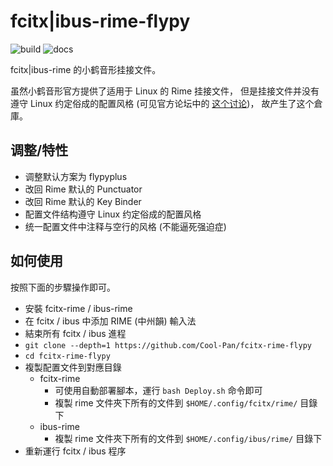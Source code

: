 # fcitx|ibus-rime-flypy

![build](https://img.shields.io/badge/build-passing-brightgreen)
![docs](https://img.shields.io/badge/docs-100%25-green)

fcitx|ibus-rime 的小鹤音形挂接文件。

虽然小鹤音形官方提供了适用于 Linux 的 Rime 挂接文件，
但是挂接文件并没有遵守 Linux 约定俗成的配置风格
(可见官方论坛中的 [这个讨论](https://flypy.com/bbs/forum.php?mod=viewthread&tid=400&extra=page%3D1))，
故产生了这个倉庫。

## 调整/特性

+ 调整默认方案为 flypyplus
+ 改回 Rime 默认的 Punctuator
+ 改回 Rime 默认的 Key Binder
+ 配置文件结构遵守 Linux 约定俗成的配置风格
+ 统一配置文件中注释与空行的风格 (不能逼死强迫症)

## 如何使用

按照下面的步驟操作即可。

+ 安裝 fcitx-rime / ibus-rime
+ 在 fcitx / ibus 中添加 RIME (中州韻) 輸入法
+ 結束所有 fcitx / ibus 進程
+ ``git clone --depth=1 https://github.com/Cool-Pan/fcitx-rime-flypy``
+ ``cd fcitx-rime-flypy``
+ 複製配置文件到對應目錄
    + fcitx-rime
        + 可使用自動部署腳本，運行 ``bash Deploy.sh`` 命令即可
        + 複製 rime 文件夾下所有的文件到 ``$HOME/.config/fcitx/rime/`` 目錄下
    + ibus-rime
        + 複製 rime 文件夾下所有的文件到 ``$HOME/.config/ibus/rime/`` 目錄下
+  重新運行 fcitx / ibus 程序
